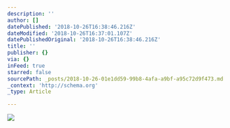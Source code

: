 ```yaml
---
description: ''
author: []
datePublished: '2018-10-26T16:38:46.216Z'
dateModified: '2018-10-26T16:37:01.107Z'
datePublishedOriginal: '2018-10-26T16:38:46.216Z'
title: ''
publisher: {}
via: {}
inFeed: true
starred: false
sourcePath: _posts/2018-10-26-01e1dd59-99b8-4afa-a9bf-a95c72d9f473.md
_context: 'http://schema.org'
_type: Article

---
```

![](https://the-grid-user-content.s3-us-west-2.amazonaws.com/805a0d6f-0c7c-4340-8118-9913ae8f22da.png)